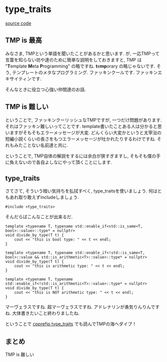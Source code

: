 # type_traits

[source code](../sources/cool_type_traits.cpp)

## TMP is 最高

みなさま, TMPという単語を聞いたことがあるかと思います.
が, 一応TMPって言葉を知らない坊や達のために簡単な説明をしておきますと, TMP は "**T**emplate **M**eta **P**rogramming" の略ですね. **t**e**mp**orary の略じゃないです.
そう, テンプレートのメタなプログラミング. ファッキンクールです. ファッキンエキサイティンです.

そんなときに役立つ心強い仲間達のお話.

## TMP is 難しい

ということで, ファッキンクーリッシュなTMPですが, 一つだけ問題があります.
それはファッキン難しいってことです. template書いたことある人は分かると思いますがそもそもエラーメッセージが大変. どんくらい大変かというと太宰治の短編小説くらいの長さをもつエラーメッセージが吐かれたりするわけですね. それもみたことない名前達と共に.

ということで, TMP自体の解説をするには余白が狭すぎますし, そもそも僕の手に負えないので各自よしなにやって頂くことにします.

## type_traits

さてさて, そういう暗い気持ちを払拭すべく, type_traitsを使いましょう.
何はともあれ取り敢えずincludeしましょう.

```
#include <type_traits>
```

そんだらばこんなことが出来るだ.

```
template <typename T, typename std::enable_if<std::is_same<T, bool>::value>::type* = nullptr>
void divide_by_type(T t) {
	cout << "this is bool type: " << t << endl;
}

template <typename T, typename std::enable_if<!std::is_same<T, bool>::value && std::is_arithmetic<T>::value>::type* = nullptr>
void divide_by_type(T t) {
	cout << "this is arithmetic type: " << t << endl;
}

template <typename T, typename std::enable_if<!std::is_arithmetic<T>::value>::type* = nullptr>
void divide_by_type(T t) {
	cout << "this is NOT arithmetic type: " << t << endl;
}
```

マーヴェラスですね. 超マーヴェラスですね. アドレナリンが勇気りんりんですね.
大体書きたいこと終わりましたね.

ということで [cpprefjp type_traits](http://cpprefjp.github.io/reference/type_traits.html) でも読んでTMPの海へダイブ！

## まとめ

TMP is 難しい